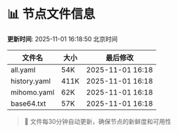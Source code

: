 # 📊 节点文件信息

**更新时间**: 2025-11-01 16:18:50 北京时间

| 文件名 | 大小 | 最后修改 |
|--------|------|----------|
| all.yaml | 54K | 2025-11-01 16:18 |
| history.yaml | 411K | 2025-11-01 16:18 |
| mihomo.yaml | 62K | 2025-11-01 16:18 |
| base64.txt | 57K | 2025-11-01 16:18 |

> 🔄 文件每30分钟自动更新，确保节点的新鲜度和可用性
